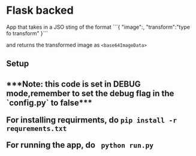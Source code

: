 <h1>Flask backed</h1>
App that takes in a JSO sting of the format
```{
    "image":<base64ImageData>,
    "transform":"type fo transform"
}```

and returns the transformed image as `<base64ImageData>`

<h2>Setup<h2>
***Note: this code is set in DEBUG mode,remember to set the debug flag in the `config.py` to false***

For installing requirments, do
```pip install -r requrements.txt```

For running the app, do 
``` python run.py```